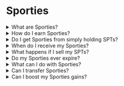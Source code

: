# Sporties

<details>

<summary>What are Sporties?</summary>

**Sporties** are non-transferable on-chain points earned through your activity in the SVM ecosystem. They act as your loyalty and participation score — and are the **main currency for accessing airdrops** and ecosystem perks.

</details>

<details>

<summary>How do I earn Sporties?</summary>

You earn Sporties by accomplishing benefitial actions for the protocol such as:

* **Buying or staking SPTs**
* **Holding staked SPTs daily** (Sporties are issued once per full day of staking)
* **Completing social quests** (TaskOn, Zealy)
* **Referring others** to join and participate

Special campaigns may offer **bonus Sporties** for limited-time actions or specific athlete promotions.

</details>

<details>

<summary>Do I get Sporties from simply holding SPTs?</summary>

No — only **staked** SPTs earn daily Sporties. Holding without staking does not count.\
Also note: **Staking rewards begin only after a full 24-hour cycle.**

</details>

<details>

<summary>When do I receive my Sporties?</summary>

Sporties are:

* **Calculated daily**
* **Claimable after a 7-day delay**
* **Manually claimable** via the SVM dApp

This ensures the ecosystem remains sybil-resistant and rewards users who stay active and staked.

</details>

<details>

<summary>What happens if I sell my SPTs?</summary>

* Selling **before claiming** Sporties doesn't erase your earned points — they’re still yours.
* However, your **next Sporties-related transaction** will require a higher gas fee (measured in Sporties) to “unlock” those unclaimed rewards.
* **Selling during the bonding curve phase** results in **double the normal Sporties burn**, as a strong disincentive to early exits.

</details>

<details>

<summary>Do my Sporties ever expire?</summary>

Currently, **Sporties do not expire** and can be used at any time.\
That said, we may explore systems in the future to encourage active participation — such as decay, priority boosts, or redemption incentives — as the ecosystem evolves.

</details>

<details>

<summary>What can I do with Sporties?</summary>

Sporties are used to:

* **Allocate into upcoming SPT airdrops**
* **Boost your share of token distributions**
* **Compete on community leaderboards**
* **In the future may be used to unlock ecosystem perks and possible future features**

</details>

<details>

<summary>Can I transfer Sporties?</summary>

No. Sporties are **non-transferable** and **wallet-bound**. They’re designed to reward real user activity, not be gamed or sold.

</details>

<details>

<summary>Can I boost my Sporties gains?</summary>

Yes. High-performing actions (like referrals or staking popular SPTs) may yield more. The SVM team may also run **time-limited campaigns** where certain players or actions reward extra Sporties — so stay plugged in.

</details>
